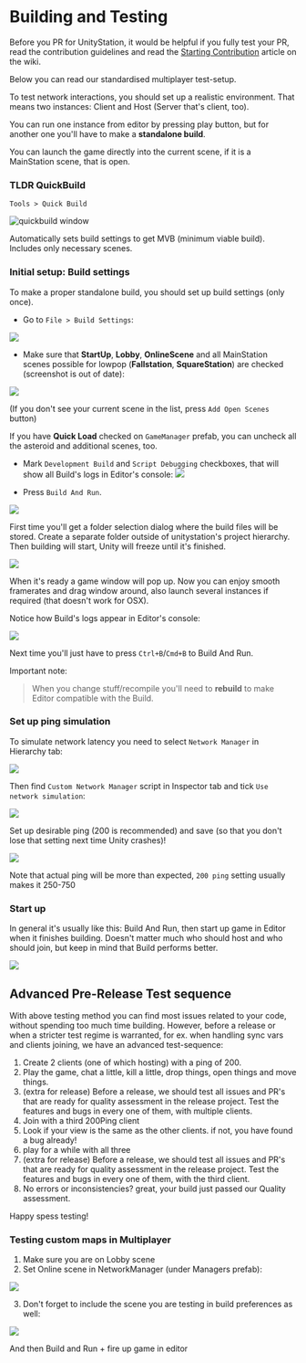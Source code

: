 # Building and Testing

Before you PR for UnityStation, it would be helpful if you fully test your PR, read the contribution guidelines and read the [Starting Contribution](Starting-contribution.md) article on the wiki.

Below you can read our standardised multiplayer test-setup.

To test network interactions, you should set up a realistic environment. 
That means two instances: Client and Host (Server that's client, too).

You can run one instance from editor by pressing play button, 
but for another one you'll have to make a **standalone build**.

You can launch the game directly into the current scene, if it is a MainStation scene, that is open.

### TLDR QuickBuild
`Tools > Quick Build`

![quickbuild window](https://i.imgur.com/XQMuiAa.png)

Automatically sets build settings to get MVB (minimum viable build). Includes only necessary scenes.

### Initial setup: Build settings
To make a proper standalone build, you should set up build settings (only once).

* Go to `File > Build Settings`:

![](https://camo.githubusercontent.com/b2be111d41c3898d0efb0255e0878c5e3e2cc4ae/68747470733a2f2f696d6167652e70726e747363722e636f6d2f696d6167652f525554726f665a46517a79784d6851396a4d784779412e706e67)

* Make sure that **StartUp**, **Lobby**, **OnlineScene** and all MainStation scenes possible for lowpop (**Fallstation**, **SquareStation**) are checked (screenshot is out of date):

![](https://camo.githubusercontent.com/8fb35c8c3a3c25b6fa3e59231a51aefb50e18f76/68747470733a2f2f696d6167652e70726e747363722e636f6d2f696d6167652f316d4a6f7041563652476d524c5f5034525a4b374f672e706e67)

(If you don't see your current scene in the list, press `Add Open Scenes` button)

If you have **Quick Load** checked on `GameManager` prefab, you can uncheck all the asteroid and additional scenes, too.

* Mark `Development Build` and `Script Debugging` checkboxes, that will show all Build's logs in Editor's console:
![](https://camo.githubusercontent.com/ef278b53bbd024b95a20f07cb59cc015b03fee46/68747470733a2f2f696d6167652e70726e747363722e636f6d2f696d6167652f4c682d326c6542785377364148565f58636b384f64412e706e67)

* Press `Build And Run`. 

![](https://camo.githubusercontent.com/59262f9c9d0e5f74fb378419d8ae5f0ebf36346d/68747470733a2f2f696d6167652e70726e747363722e636f6d2f696d6167652f7269496b4a4759325265367657477a5a6f444d6670412e706e67)

First time you'll get a folder selection dialog where the build files will be stored. 
Create a separate folder outside of unitystation's project hierarchy. 
Then building will start, Unity will freeze until it's finished. 

![](https://camo.githubusercontent.com/fbe064882be6188ea8742a09f055725e5b010fbb/68747470733a2f2f696d6167652e70726e747363722e636f6d2f696d6167652f5f564445454758745448366c6c6e3447746d514746512e706e67)

When it's ready a game window will pop up. Now you can enjoy smooth framerates and drag window around, also launch several instances if required (that doesn't work for OSX).

Notice how Build's logs appear in Editor's console:

![](https://camo.githubusercontent.com/18d5f7dbca42d8f758740655824fb7186b718e21/68747470733a2f2f696d6167652e70726e747363722e636f6d2f696d6167652f554e306f31307650545a65573679517071614d6746772e706e67)

Next time you'll just have to press `Ctrl+B`/`Cmd+B` to Build And Run.

Important note:
> When you change stuff/recompile you'll need to **rebuild** to make Editor compatible with the Build.

### Set up ping simulation
To simulate network latency you need to select `Network Manager` in Hierarchy tab:

![](https://camo.githubusercontent.com/d1ad8c261e62e79959f45571a65a168a4a50652c/68747470733a2f2f696d6167652e70726e747363722e636f6d2f696d6167652f4572704e3378363253664b336263547a736a45355a772e706e67)

Then find `Custom Network Manager` script in Inspector tab and tick `Use network simulation`:

![](https://camo.githubusercontent.com/aae8a314f2a7e5f24328f2b7f951be27400fb168/68747470733a2f2f696d6167652e70726e747363722e636f6d2f696d6167652f396c6b6e415a6d6d523032316757387043654e6873512e706e67)

Set up desirable ping (200 is recommended) and save (so that you don't lose that setting next time Unity crashes)!

![](https://camo.githubusercontent.com/1c7484fe07642072e67e509965d399d0ca536ef2/68747470733a2f2f696d6167652e70726e747363722e636f6d2f696d6167652f5147583147736257547871784f6c454f504b733377672e706e67)

Note that actual ping will be more than expected, `200 ping` setting usually makes it 250-750

### Start up
In general it's usually like this: Build And Run, then start up game in Editor when it finishes building.
Doesn't matter much who should host and who should join, but keep in mind that Build performs better.

![](https://camo.githubusercontent.com/9722206f5fb9f62610c9b2d0821efcdece9eb7fc/68747470733a2f2f696d6167652e70726e747363722e636f6d2f696d6167652f655f33674d706a4d517a5f63753830314138664878672e706e67)

## Advanced Pre-Release Test sequence
With above testing method you can find most issues related to your code, without spending too much time building. However, before a release or when a stricter test regime is warranted, for ex. when handling sync vars and clients joining, we have an advanced test-sequence:

1. Create 2 clients (one of which hosting) with a ping of 200.
2. Play the game, chat a little, kill a little, drop things, open things and move things.
3. (extra for release) Before a release, we should test all issues and PR's that are ready for quality assessment in the release project. Test the features and bugs in every one of them, with multiple clients.
4. Join with a third 200Ping client
5. Look if your view is the same as the other clients. if not, you have found a bug already!
6. play for a while with all three
6. (extra for release) Before a release, we should test all issues and PR's that are ready for quality assessment in the release project. Test the features and bugs in every one of them, with the third client.
8. No errors or inconsistencies? great, your build just passed our Quality assessment.

Happy spess testing!

### Testing custom maps in Multiplayer
1. Make sure you are on Lobby scene
2. Set Online scene in NetworkManager (under Managers prefab):

![](https://camo.githubusercontent.com/e66b9088e6b78ae3edc2b18787be4560c86fc263/68747470733a2f2f63646e2e646973636f72646170702e636f6d2f6174746163686d656e74732f3331323435343638343032313632303733362f3439373333393936333037313739313130342f756e6b6e6f776e2e706e67)

3. Don't forget to include the scene you are testing in build preferences as well:

![](https://camo.githubusercontent.com/b77b685b1eff9f9b12860435f367bcbff88d39db/68747470733a2f2f63646e2e646973636f72646170702e636f6d2f6174746163686d656e74732f3331323435343638343032313632303733362f3439373334303639303432333038373130342f756e6b6e6f776e2e706e67)

And then Build and Run + fire up game in editor
